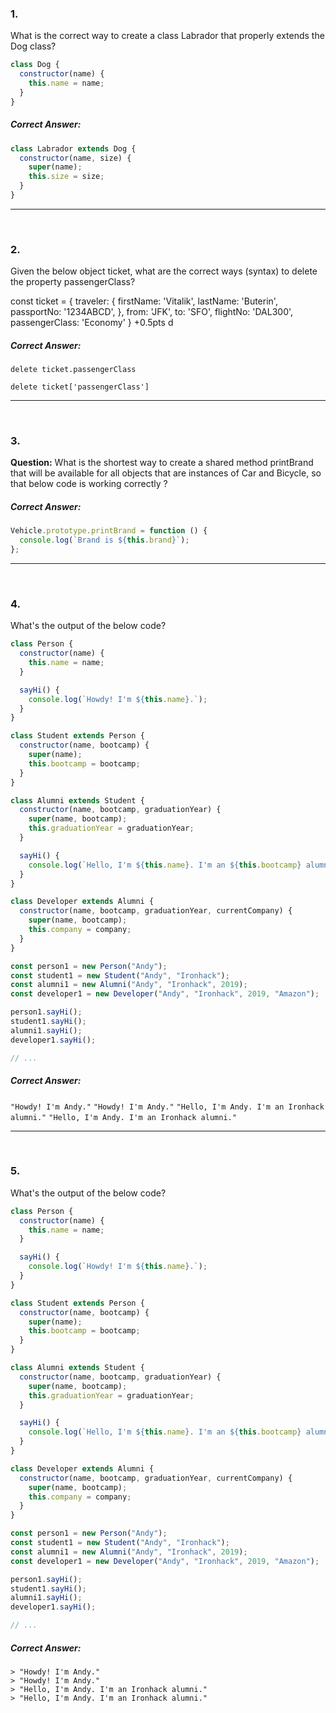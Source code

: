 ### 1.

What is the correct way to create a class Labrador that properly extends the Dog class?

```js
class Dog {
  constructor(name) {
    this.name = name;
  }
}
```

##### Correct Answer:

```js
class Labrador extends Dog {
  constructor(name, size) {
    super(name);
    this.size = size;
  }
}
```

<hr>
<br>

### 2.

Given the below object ticket, what are the correct ways (syntax) to delete the property passengerClass?

const ticket = {
traveler: {
firstName: 'Vitalik',
lastName: 'Buterin',
passportNo: '1234ABCD',
},
from: 'JFK',
to: 'SFO',
flightNo: 'DAL300',
passengerClass: 'Economy'
}
+0.5pts
d

##### Correct Answer:

`delete ticket.passengerClass`

`delete ticket['passengerClass']`

<hr>
<br>

### 3.

**Question:** What is the shortest way to create a shared method printBrand that will be available for all objects that are instances of Car and Bicycle, so that below code is working correctly ?

##### Correct Answer:

```js
Vehicle.prototype.printBrand = function () {
  console.log(`Brand is ${this.brand}`);
};
```

<hr>
<br>

### 4.

What's the output of the below code?

```js
class Person {
  constructor(name) {
    this.name = name;
  }

  sayHi() {
    console.log(`Howdy! I'm ${this.name}.`);
  }
}

class Student extends Person {
  constructor(name, bootcamp) {
    super(name);
    this.bootcamp = bootcamp;
  }
}

class Alumni extends Student {
  constructor(name, bootcamp, graduationYear) {
    super(name, bootcamp);
    this.graduationYear = graduationYear;
  }

  sayHi() {
    console.log(`Hello, I'm ${this.name}. I'm an ${this.bootcamp} alumni.`);
  }
}

class Developer extends Alumni {
  constructor(name, bootcamp, graduationYear, currentCompany) {
    super(name, bootcamp);
    this.company = company;
  }
}

const person1 = new Person("Andy");
const student1 = new Student("Andy", "Ironhack");
const alumni1 = new Alumni("Andy", "Ironhack", 2019);
const developer1 = new Developer("Andy", "Ironhack", 2019, "Amazon");

person1.sayHi();
student1.sayHi();
alumni1.sayHi();
developer1.sayHi();

// ...
```

##### Correct Answer:

`"Howdy! I'm Andy."`
`"Howdy! I'm Andy."`
`"Hello, I'm Andy. I'm an Ironhack alumni."`
`"Hello, I'm Andy. I'm an Ironhack alumni."`

<hr>
<br>

### 5.

What's the output of the below code?

```js
class Person {
  constructor(name) {
    this.name = name;
  }

  sayHi() {
    console.log(`Howdy! I'm ${this.name}.`);
  }
}

class Student extends Person {
  constructor(name, bootcamp) {
    super(name);
    this.bootcamp = bootcamp;
  }
}

class Alumni extends Student {
  constructor(name, bootcamp, graduationYear) {
    super(name, bootcamp);
    this.graduationYear = graduationYear;
  }

  sayHi() {
    console.log(`Hello, I'm ${this.name}. I'm an ${this.bootcamp} alumni.`);
  }
}

class Developer extends Alumni {
  constructor(name, bootcamp, graduationYear, currentCompany) {
    super(name, bootcamp);
    this.company = company;
  }
}

const person1 = new Person("Andy");
const student1 = new Student("Andy", "Ironhack");
const alumni1 = new Alumni("Andy", "Ironhack", 2019);
const developer1 = new Developer("Andy", "Ironhack", 2019, "Amazon");

person1.sayHi();
student1.sayHi();
alumni1.sayHi();
developer1.sayHi();

// ...
```

##### Correct Answer:

```
> "Howdy! I'm Andy."
> "Howdy! I'm Andy."
> "Hello, I'm Andy. I'm an Ironhack alumni."
> "Hello, I'm Andy. I'm an Ironhack alumni."
```
